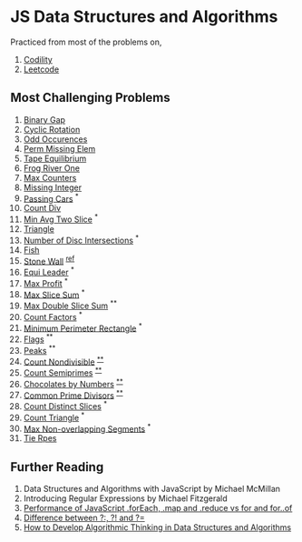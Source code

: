 # JS Data Structures and Algorithms

Practiced from most of the problems on,

1. [Codility](https://app.codility.com/programmers/)
2. [Leetcode](https://leetcode.com/)

## Most Challenging Problems

1. [Binary Gap](./iterations/binary-gap.js)
2. [Cyclic Rotation](./arrays/rotate.js)
3. [Odd Occurences](./arrays/pairs.js)
4. [Perm Missing Elem](./time-complexity/missing.js)
5. [Tape Equilibrium](./time-complexity/tape.js)
6. [Frog River One](./counting/frog.js)
7. [Max Counters](./counting/permutation.js)
8. [Missing Integer](./counting/missing.js)
9. [Passing Cars](./prefix-sums/passingcars.js) <sup>*</sup>
10. [Count Div](./prefix-sums/countdiv.js)
11. [Min Avg Two Slice](./prefix-sums/genomic.js) <sup>*</sup>
12. [Triangle](./sorting/triangluar.js)
13. [Number of Disc Intersections](./sorting/disc.js) <sup>*</sup>
14. [Fish](./stacks-queues/fish.js)
15. [Stone Wall](./stacks-queues/stone-wall.js) <sup><a href="http://straightdeveloper.com/how-to-get-100-score-on-the-stonewall-exercise-on-codility/">ref</a></sup>
16. [Equi Leader](./leader/equi.js) <sup>*</sup>
17. [Max Profit](./maximum-slice/profit.js) <sup>*</sup>
18. [Max Slice Sum](./maximum-slice/num.js) <sup>*</sup>
19. [Max Double Slice Sum](./maximum-slice/sum.js) <sup>**</sup>
20. [Count Factors](./prime/factor.js) <sup>*</sup>
21. [Minimum Perimeter Rectangle](./prime/perimeter.js) <sup>*</sup>
22. [Flags](./prime/flags.js) <sup>**</sup>
23. [Peaks](./prime/peak.js) <sup>**</sup>
24. [Count Nondivisible](./sieve/non-divisible.js) <sup><a href="https://en.wikipedia.org/wiki/Sieve_of_Eratosthenes">**</a></sup>
25. [Count Semiprimes](./sieve/semi-primes.js) <sup><a href="https://en.wikipedia.org/wiki/Sieve_of_Eratosthenes">**</a></sup>
26. [Chocolates by Numbers](./euclidean/chocolates.js) <sup><a href="https://en.wikipedia.org/wiki/Euclidean_algorithm">**</a></sup>
27. [Common Prime Divisors](./euclidean/prime-divisors.js) <sup><a href="https://en.wikipedia.org/wiki/Euclidean_algorithm">**</a></sup>
28. [Count Distinct Slices](./caterpillar/slices.js) <sup>*</sup>
29. [Count Triangle](./caterpillar/triangle.js) <sup>*</sup>
30. [Max Non-overlapping Segments](./greedy/segments.js) <sup>*</sup>
31. [Tie Rpes](./greedy/ropes.js)


## Further Reading

1. Data Structures and Algorithms with JavaScript by Michael McMillan
2. Introducing Regular Expressions by Michael Fitzgerald
3. [Performance of JavaScript .forEach, .map and .reduce vs for and for..of](https://leanylabs.com/blog/js-forEach-map-reduce-vs-for-for_of/)
4. [Difference between ?:, ?! and ?=](https://stackoverflow.com/questions/10804732/difference-between-and)
5. [How to Develop Algorithmic Thinking in Data Structures and Algorithms](https://www.enjoyalgorithms.com/blog/how-to-develop-algorithmic-thinking-in-data-structure-and-algorithms)